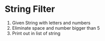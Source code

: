 # String Filter

1. Given String with letters and numbers
2. Eliminate space and number bigger than 5
3. Print out in list of string
